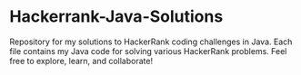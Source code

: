 # Hackerrank-Java-Solutions
Repository for my solutions to HackerRank coding challenges in Java. Each file contains my Java code for solving various HackerRank problems. Feel free to explore, learn, and collaborate!
